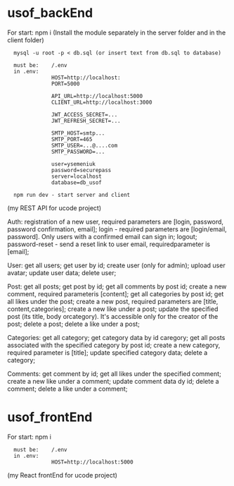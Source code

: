 # usof_backEnd
For start:
      npm i (Install the module separately in the server folder and in the client folder)

      mysql -u root -p < db.sql (or insert text from db.sql to database)
     
      must be:    /.env
      in .env:    
                  HOST=http://localhost:
                  PORT=5000

                  API_URL=http://localhost:5000
                  CLIENT_URL=http://localhost:3000

                  JWT_ACCESS_SECRET=...
                  JWT_REFRESH_SECRET=...

                  SMTP_HOST=smtp...
                  SMTP_PORT=465
                  SMTP_USER=...@....com
                  SMTP_PASSWORD=...

                  user=ysemeniuk
                  password=securepass
                  server=localhost
                  database=db_usof

      npm run dev - start server and client
      
(my REST API for ucode project)

Auth:
      registration of a new user, required parameters are [login, password, password confirmation, email];
      login - required parameters are [login/email, password]. Only users with a confirmed email can sign in;
      logout;
      password-reset - send a reset link to user email, requiredparameter is [email];
      
User:
      get all users;
      get user by id;
      create user (only for admin);
      upload user avatar;
      update user data;
      delete user;
      
Post:
      get all posts;
      get post by id;
      get all comments by post id;
      create a new comment, required parameteris [content];
      get all categories by post id;
      get all likes under the post;
      create a new post, required parameters are [title, content,categories];
      create a new like under a post;
      update the specified post (its title, body orcategory). It's accessible only for the creator of the post;
      delete a post;
      delete a like under a post;
      
Categories:
      get all category;
      get category data by id caregory;
      get all posts associated with the specified category by post id;
      create a new category, required parameter is [title];
      update specified category data;
      delete a category;
      
Comments:
      get comment by id;
      get all likes under the specified comment;
      create a new like under a comment;
      update comment data dy id;
      delete a comment;
      delete a like under a comment;

# usof_frontEnd
For start:
      npm i

      must be:    /.env
      in .env:  
                  HOST=http://localhost:5000

                  
(my React frontEnd for ucode project)
